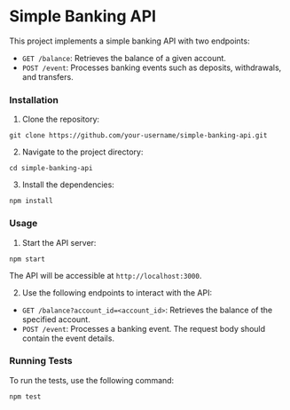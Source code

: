 # Simple Banking API

This project implements a simple banking API with two endpoints:

- `GET /balance`: Retrieves the balance of a given account.
- `POST /event`: Processes banking events such as deposits, withdrawals, and transfers.

### Installation

1. Clone the repository:
```
git clone https://github.com/your-username/simple-banking-api.git
```

2. Navigate to the project directory:
```
cd simple-banking-api
```

3. Install the dependencies:
```
npm install
```

### Usage

1. Start the API server:
```
npm start
```

The API will be accessible at `http://localhost:3000`.

2. Use the following endpoints to interact with the API:

- `GET /balance?account_id=<account_id>`: Retrieves the balance of the specified account.
- `POST /event`: Processes a banking event. The request body should contain the event details.

### Running Tests

To run the tests, use the following command:
```
npm test
```
